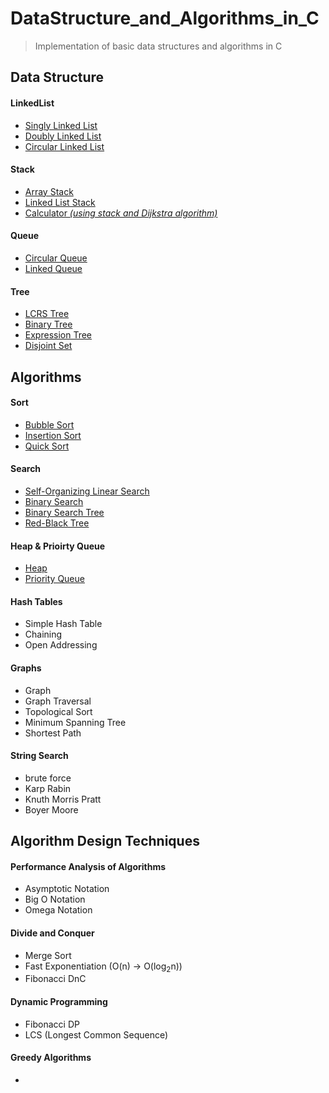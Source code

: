 # DataStructure_and_Algorithms_in_C
> Implementation of basic data structures and algorithms in C

## Data Structure
#### LinkedList
* [Singly Linked List](https://github.com/ChoiBoyoon/DataStructure_and_Algorithms_in_C/tree/main/SingleLinkedList)
* [Doubly Linked List](https://github.com/ChoiBoyoon/DataStructure_and_Algorithms_in_C/tree/main/DoublyLinkedList)
* [Circular Linked List](https://github.com/ChoiBoyoon/DataStructure_and_Algorithms_in_C/tree/main/CircularLinkedList)

#### Stack
* [Array Stack](https://github.com/ChoiBoyoon/DataStructure_and_Algorithms_in_C/tree/main/ArrayStack)
* [Linked List Stack](https://github.com/ChoiBoyoon/DataStructure_and_Algorithms_in_C/tree/main/LinkedListStack)
* [Calculator *(using stack and Dijkstra algorithm)*](https://github.com/ChoiBoyoon/DataStructure_and_Algorithms_in_C/tree/main/Calculator)

#### Queue
* [Circular Queue](https://github.com/ChoiBoyoon/DataStructure_and_Algorithms_in_C/tree/main/CircularQueue)
* [Linked Queue](https://github.com/ChoiBoyoon/DataStructure_and_Algorithms_in_C/tree/main/LinkedQueue)

#### Tree
* [LCRS Tree](https://github.com/ChoiBoyoon/DataStructure_and_Algorithms_in_C/tree/main/LCRSTree)
* [Binary Tree](https://github.com/ChoiBoyoon/DataStructure_and_Algorithms_in_C/tree/main/BinaryTree)
* [Expression Tree](https://github.com/ChoiBoyoon/DataStructure_and_Algorithms_in_C/tree/main/ExpressionTree)
* [Disjoint Set](https://github.com/ChoiBoyoon/DataStructure_and_Algorithms_in_C/tree/main/DisjointSet)

## Algorithms
#### Sort
* [Bubble Sort](https://github.com/ChoiBoyoon/DataStructure_and_Algorithms_in_C/tree/main/BubbleSort)
* [Insertion Sort](https://github.com/ChoiBoyoon/DataStructure_and_Algorithms_in_C/tree/main/InsertionSort)
* [Quick Sort](https://github.com/ChoiBoyoon/data-structures-and-algorithms-C/tree/main/QuickSort)

#### Search
* [Self-Organizing Linear Search](https://github.com/ChoiBoyoon/data-structures-and-algorithms-C/tree/main/Self-OrganizingLinearSearch)
* [Binary Search](https://github.com/ChoiBoyoon/data-structures-and-algorithms-C/tree/main/BinarySearch)
* [Binary Search Tree](https://github.com/ChoiBoyoon/data-structures-and-algorithms-C/tree/main/BinarySearchTree)
* [Red-Black Tree](https://github.com/ChoiBoyoon/data-structures-and-algorithms-C/tree/main/RedBlackTree)

#### Heap & Prioirty Queue
* [Heap](https://github.com/ChoiBoyoon/data-structures-and-algorithms-C/tree/main/Heap)
* [Priority Queue](https://github.com/ChoiBoyoon/data-structures-and-algorithms-C/tree/main/PriorityQueue)

#### Hash Tables
* Simple Hash Table
* Chaining
* Open Addressing

#### Graphs
* Graph
* Graph Traversal
* Topological Sort
* Minimum Spanning Tree
* Shortest Path

#### String Search
* brute force
* Karp Rabin
* Knuth Morris Pratt
* Boyer Moore
## Algorithm Design Techniques
#### Performance Analysis of Algorithms
* Asymptotic Notation
* Big O Notation
* Omega Notation

#### Divide and Conquer
* Merge Sort
* Fast Exponentiation (O(n) -> O(log<sub>2</sub>n))
* Fibonacci DnC

#### Dynamic Programming
* Fibonacci DP
* LCS (Longest Common Sequence)

#### Greedy Algorithms

*


